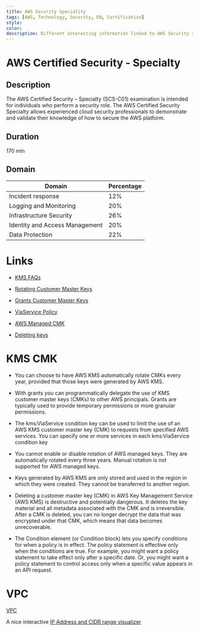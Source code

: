 ```yaml
---
title: AWS Security Speciality
tags: [AWS, Technology, Security, EN, Certification]
style:
color:
description: Different interesting information linked to AWS Security speciality scope.
---
```


# AWS Certified Security - Specialty

## Description

The AWS Certified Security – Specialty (SCS-C01) examination is intended for individuals who perform a security role. The AWS Certified Security Specialty allows experienced cloud security professionals to demonstrate and validate their knowledge of how to secure the AWS platform.

## Duration

170 min

## Domain

|Domain|Percentage |
|--|--|
| Incident response | 12% |
| Logging and Monitoring | 20% |
| Infrastructure Security | 26% |
| Identity and Access Management | 20% |
| Data Protection | 22% |

# Links

-  [KMS FAQs](https://aws.amazon.com/kms/faqs/)

-  [Rotating Customer Master Keys](https://docs.aws.amazon.com/kms/latest/developerguide/rotate-keys.html#rotate-keys-console)

-  [Grants Customer Master Keys](https://docs.aws.amazon.com/kms/latest/developerguide/grants.html)

-  [ViaService Policy](https://docs.aws.amazon.com/kms/latest/developerguide/policy-conditions.html#conditions-kms-via-service)

-  [AWS Managed CMK](https://docs.aws.amazon.com/kms/latest/developerguide/rotate-keys.html#rotate-keys-console)

-  [Deleting keys](https://docs.aws.amazon.com/kms/latest/developerguide/deleting-keys.html)

# KMS CMK

- You can choose to have AWS KMS automatically rotate CMKs every year, provided that those keys were generated by AWS KMS.

- With grants you can programmatically delegate the use of KMS customer master keys (CMKs) to other AWS principals. Grants are typically used to provide temporary permissions or more granular permissions.

- The kms:ViaService condition key can be used to limit the use of an AWS KMS customer master key (CMK) to requests from specified AWS services. You can specify one or more services in each kms:ViaService condition key

- You cannot enable or disable rotation of AWS managed keys. They are automatically rotated every three years. Manual rotation is not supported for AWS managed keys.

- Keys generated by AWS KMS are only stored and used in the region in which they were created. They cannot be transferred to another region.

- Deleting a customer master key (CMK) in AWS Key Management Service (AWS KMS) is destructive and potentially dangerous. It deletes the key material and all metadata associated with the CMK and is irreversible. After a CMK is deleted, you can no longer decrypt the data that was encrypted under that CMK, which means that data becomes unrecoverable.

- The Condition element (or Condition block) lets you specify conditions for when a policy is in effect. The policy statement is effective only when the conditions are true. For example, you might want a policy statement to take effect only after a specific date. Or, you might want a policy statement to control access only when a specific value appears in an API request.

# VPC
[VPC](/assets/articles/vpc.png)

A nice interactive  [IP Address and CIDR range visualizer](https://cidr.xyz/)
